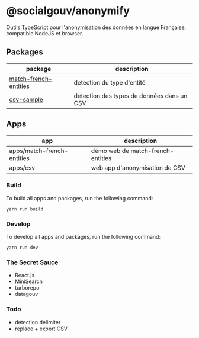 # @socialgouv/anonymify

Outils TypeScript pour l'anonymisation des données en langue Française, compatible NodeJS et browser.

## Packages

| package                                                   | description                                |
| --------------------------------------------------------- | ------------------------------------------ |
| [match-french-entities](./packages/match-french-entities) | detection du type d'entité                 |
| [csv-sample](./packages/csv-sample)                       | detection des types de données dans un CSV |

## Apps

| app                        | description                       |
| -------------------------- | --------------------------------- |
| apps/match-french-entities | démo web de match-french-entities |
| apps/csv                   | web app d'anonymisation de CSV    |

### Build

To build all apps and packages, run the following command:

```
yarn run build
```

### Develop

To develop all apps and packages, run the following command:

```
yarn run dev
```

### The Secret Sauce

- React.js
- MiniSearch
- turborepo
- datagouv

### Todo

- detection delimiter
- replace + export CSV
